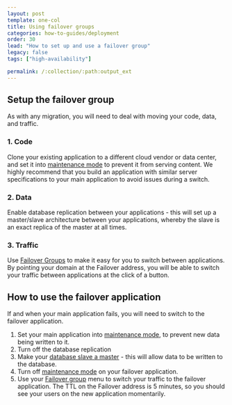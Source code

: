 ```yaml
---
layout: post
template: one-col
title: Using failover groups
categories: how-to-guides/deployment
order: 30
lead: "How to set up and use a failover group"
legacy: false
tags: ["high-availability"]

permalink: /:collection/:path:output_ext
---
```


## Setup the failover group

As with any migration, you will need to deal with moving your code, data, and traffic. 


### 1. Code

Clone your existing application to a different cloud vendor or data center, and set it into [maintenance mode](/maestro/how-to-guides/build-and-config/service-network-configuration.html) to prevent it from serving content. We highly recommend that you build an application with similar server specifications to your main application to avoid issues during a switch. 


### 2. Data

Enable database replication between your applications - this will set up a master/slave architecture between your applications, whereby the slave is an exact replica of the master at all times. 


### 3. Traffic

Use [Failover Groups](/maestro/tutorials/failover-groups.html) to make it easy for you to switch between applications. By pointing your domain at the Failover address, you will be able to switch your traffic between applications at the click of a button.


## How to use the failover application

If and when your main application fails, you will need to switch to the failover application.

1.  Set your main application into [maintenance mode](/maestro/how-to-guides/build-and-config/service-network-configuration.html), to prevent new data being written to it.
2.  Turn off the database replication
3.  Make your [database slave a master](/maestro/references/toolbelt.html#slave-promotion-to-standalone-master) - this will allow data to be written to the database.
4.  Turn off [maintenance mode](/maestro/how-to-guides/build-and-config/service-network-configuration.html) on your failover application.
5.  Use your [Failover group](/maestro/tutorials/failover-groups.html) menu to switch your traffic to the failover application. The TTL on the Failover address is 5 minutes, so you should see your users on the new application momentarily.